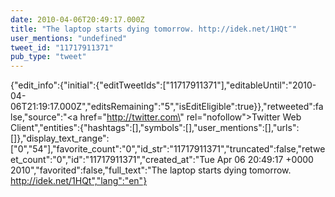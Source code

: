 ```yaml
---
date: 2010-04-06T20:49:17.000Z
title: "The laptop starts dying tomorrow. http://idek.net/1HQt″"
user_mentions: "undefined"
tweet_id: "11717911371"
pub_type: "tweet"
---
```

{"edit_info":{"initial":{"editTweetIds":["11717911371"],"editableUntil":"2010-04-06T21:19:17.000Z","editsRemaining":"5","isEditEligible":true}},"retweeted":false,"source":"<a href=\"http://twitter.com\" rel=\"nofollow\">Twitter Web Client</a>","entities":{"hashtags":[],"symbols":[],"user_mentions":[],"urls":[]},"display_text_range":["0","54"],"favorite_count":"0","id_str":"11717911371","truncated":false,"retweet_count":"0","id":"11717911371","created_at":"Tue Apr 06 20:49:17 +0000 2010","favorited":false,"full_text":"The laptop starts dying tomorrow. http://idek.net/1HQt","lang":"en"}
